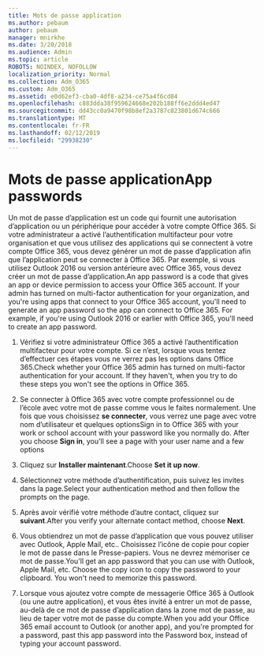 ```yaml
---
title: Mots de passe application
ms.author: pebaum
author: pebaum
manager: mnirkhe
ms.date: 3/20/2018
ms.audience: Admin
ms.topic: article
ROBOTS: NOINDEX, NOFOLLOW
localization_priority: Normal
ms.collection: Adm_O365
ms.custom: Adm_O365
ms.assetid: e0d62ef3-cba0-4df8-a234-ce75a4f6cd84
ms.openlocfilehash: c883dda38f959624668e202b188ff6e2ddd4ed47
ms.sourcegitcommit: dd43cc0a9470f98b8ef2a3787c823801d674c666
ms.translationtype: MT
ms.contentlocale: fr-FR
ms.lasthandoff: 02/12/2019
ms.locfileid: "29938230"
---
```

# <a name="app-passwords"></a><span data-ttu-id="2620e-102">Mots de passe application</span><span class="sxs-lookup"><span data-stu-id="2620e-102">App passwords</span></span>

<span data-ttu-id="2620e-p101">Un mot de passe d’application est un code qui fournit une autorisation d’application ou un périphérique pour accéder à votre compte Office 365. Si votre administrateur a activé l’authentification multifacteur pour votre organisation et que vous utilisez des applications qui se connectent à votre compte Office 365, vous devez générer un mot de passe d’application afin que l’application peut se connecter à Office 365. Par exemple, si vous utilisez Outlook 2016 ou version antérieure avec Office 365, vous devez créer un mot de passe d’application.</span><span class="sxs-lookup"><span data-stu-id="2620e-p101">An app password is a code that gives an app or device permission to access your Office 365 account. If your admin has turned on multi-factor authentication for your organization, and you're using apps that connect to your Office 365 account, you'll need to generate an app password so the app can connect to Office 365. For example, if you're using Outlook 2016 or earlier with Office 365, you'll need to create an app password.</span></span>
  
1. <span data-ttu-id="2620e-p102">Vérifiez si votre administrateur Office 365 a activé l’authentification multifacteur pour votre compte. Si ce n’est, lorsque vous tentez d’effectuer ces étapes vous ne verrez pas les options dans Office 365.</span><span class="sxs-lookup"><span data-stu-id="2620e-p102">Check whether your Office 365 admin has turned on multi-factor authentication for your account. If they haven't, when you try to do these steps you won't see the options in Office 365.</span></span>
    
2. <span data-ttu-id="2620e-p103">Se connecter à Office 365 avec votre compte professionnel ou de l’école avec votre mot de passe comme vous le faites normalement. Une fois que vous choisissez **se connecter**, vous verrez une page avec votre nom d’utilisateur et quelques options</span><span class="sxs-lookup"><span data-stu-id="2620e-p103">Sign in to Office 365 with your work or school account with your password like you normally do. After you choose **Sign in**, you'll see a page with your user name and a few options</span></span> 
    
3. <span data-ttu-id="2620e-110">Cliquez sur **Installer maintenant**.</span><span class="sxs-lookup"><span data-stu-id="2620e-110">Choose **Set it up now**.</span></span> 
    
4. <span data-ttu-id="2620e-111">Sélectionnez votre méthode d’authentification, puis suivez les invites dans la page.</span><span class="sxs-lookup"><span data-stu-id="2620e-111">Select your authentication method and then follow the prompts on the page.</span></span>
    
5. <span data-ttu-id="2620e-112">Après avoir vérifié votre méthode d’autre contact, cliquez sur **suivant**.</span><span class="sxs-lookup"><span data-stu-id="2620e-112">After you verify your alternate contact method, choose **Next**.</span></span> 
    
6. <span data-ttu-id="2620e-p104">Vous obtiendrez un mot de passe d’application que vous pouvez utiliser avec Outlook, Apple Mail, etc.. Choisissez l’icône de copie pour copier le mot de passe dans le Presse-papiers. Vous ne devrez mémoriser ce mot de passe.</span><span class="sxs-lookup"><span data-stu-id="2620e-p104">You'll get an app password that you can use with Outlook, Apple Mail, etc. Choose the copy icon to copy the password to your clipboard. You won't need to memorize this password.</span></span> 
    
7. <span data-ttu-id="2620e-115">Lorsque vous ajoutez votre compte de messagerie Office 365 à Outlook (ou une autre application), et vous êtes invité à entrer un mot de passe, au-delà de ce mot de passe d’application dans la zone mot de passe, au lieu de taper votre mot de passe du compte.</span><span class="sxs-lookup"><span data-stu-id="2620e-115">When you add your Office 365 email account to Outlook (or another app), and you're prompted for a password, past this app password into the Password box, instead of typing your account password.</span></span> 
    

